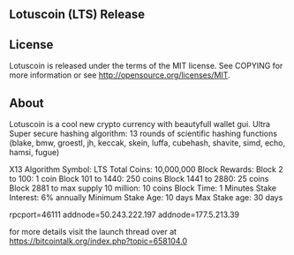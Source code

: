 ## Lotuscoin (LTS) Release

## License

Lotuscoin is released under the terms of the MIT license. See COPYING for more information or see http://opensource.org/licenses/MIT.

## About

Lotuscoin is a cool new crypto currency with beautyfull wallet gui. Ultra Super secure hashing algorithm: 13 rounds of scientific hashing functions (blake, bmw, groestl, jh, keccak, skein, luffa, cubehash, shavite, simd, echo, hamsi, fugue)


X13 Algorithm
Symbol: LTS
Total Coins: 10,000,000
Block Rewards:
Block 2 to 100: 1 coin
Block 101 to 1440: 250 coins
Block 1441 to 2880: 25 coins
Block 2881 to max supply 10 million: 10 coins
Block Time: 1 Minutes
Stake Interest: 6% annually
Minimum Stake Age: 10 days
Max Stake age: 30 days

rpcport=46111
addnode=50.243.222.197
addnode=177.5.213.39

for more details visit the launch thread over at https://bitcointalk.org/index.php?topic=658104.0